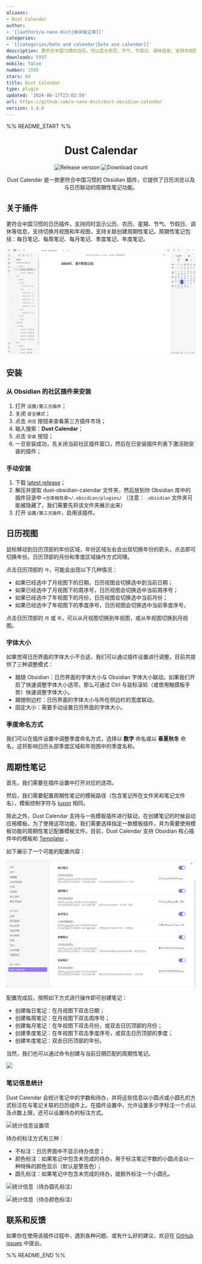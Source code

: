 ```yaml
---
aliases:
- Dust Calendar
author:
- '[[authors/a-nano-dust|纳米级尘埃]]'
categories:
- '[[categories/Date and calendar|Date and calendar]]'
description: 更符合中国习惯的日历，可以显示农历、节气、节假日、调休信息，支持月视图和年视图切换，支持关联创建周期性笔记。
downloads: 5937
mobile: false
number: 1595
stars: 64
title: Dust Calendar
type: plugin
updated: '2024-06-17T23:02:50'
url: https://github.com/a-nano-dust/dust-obsidian-calendar
version: 1.4.0
---
```


%% README_START %%

<h1 align="center">Dust Calendar</h1>

<p align="center">
    <img alt="Release version" src="https://img.shields.io/github/v/release/a-nano-dust/dust-obsidian-calendar?style=for-the-badge">
    <img alt="Download count" src="https://img.shields.io/github/downloads/a-nano-dust/dust-obsidian-calendar/total?style=for-the-badge">
</p>
<p align="center">
    <span>Dust Calendar 是一款更符合中国习惯的 Obsidian 插件，它提供了日历浏览以及与日历联动的周期性笔记功能。</span>
</p>


## 关于插件

更符合中国习惯的日历插件，支持同时显示公历、农历、星期、节气、节假日、调休等信息，支持切换月视图和年视图，支持关联创建周期性笔记。周期性笔记包括：每日笔记、每周笔记、每月笔记、季度笔记、年度笔记。

![](https://raw.githubusercontent.com/a-nano-dust/dust-obsidian-calendar/HEAD/resource/overview.jpg)

## 安装

### 从 Obsidian 的社区插件来安装

1. 打开 `设置/第三方插件`；
2. 关闭 `安全模式`；
3. 点击 `浏览` 按钮来查看第三方插件市场；
4. 输入搜索：**Dust Calendar**；
5. 点击 `安装` 按钮；
6. 一旦安装成功，先关闭当前社区插件窗口，然后在已安装插件列表下激活刚安装的插件；

### 手动安装

1. 下载 [latest release](https://github.com/a-nano-dust/dust-obsidian-calendar/releases/latest)；
2. 解压并提取 dust-obsidian-calendar 文件夹，然后放到你 Obsidian 库中的插件目录中 `<仓库根目录>/.obsidian/plugins/` （注意： `.obsidian` 文件夹可能被隐藏了，我们需要先将该文件夹展示出来）
3. 打开 `设置/第三方插件`，启用该插件。

## 日历视图

鼠标移动到日历顶部的年份区域，年份区域左右会出现切换年份的箭头，点击即可切换年份。日历顶部的月份和季度区域操作方式同理。

点击日历顶部的 `今`，可能会出现以下几种情况：

- 如果已经选中了月视图下的日期，日历视图会切换选中到当前日期；
- 如果已经选中了月视图下的周序号，日历视图会切换选中当前周序号；
- 如果已经选中了年视图下的月份，日历视图会切换选中当前月份；
- 如果已经选中了年视图下的季度序号，日历视图会切换选中当前季度序号。

点击日历顶部的 `月` 或 `年`，可以从月视图切换到年视图，或从年视图切换到月视图。

### 字体大小

如果觉得日历界面的字体大小不合适，我们可以通过插件设置进行调整。目前共提供了三种调整模式：

- 跟随 Obsidian：日历界面的字体大小与 Obsidian 字体大小联动。如果我们开启了快速调整字体大小选项，那么可通过 Ctrl 与鼠标滚轮（或使用触摸板手势）快速调整字体大小。
- 跟随侧边栏：日历界面的字体大小与所在侧边栏的宽度联动。
- 固定大小：需要手动设置日历界面的字体大小。

### 季度命名方式

我们可以在插件设置中调整季度命名方式，选择以 **数字** 命名或以 **春夏秋冬** 命名，这将影响日历头部季度区域和年视图中的季度名称。

## 周期性笔记

首先，我们需要在插件设置中打开对应的选项。

然后，我们需要配置周期性笔记的模板路径（包含笔记所在文件夹和笔记文件名），模板控制字符与 [luxon](https://moment.github.io/luxon/#/formatting?id=table-of-tokens) 相同。

除此之外，Dust Calendar 支持与一些模板插件进行联动，在创建笔记的时候自动应用模板。为了使用这项功能，我们需要选择指定一款模板插件，并为需要使用模板功能的周期性笔记配置模板文件。目前，Dust Calendar 支持 Obsidian 核心插件中的模板和 [Templater](https://github.com/SilentVoid13/Templater) 。

如下展示了一个可能的配置内容：

![](https://raw.githubusercontent.com/a-nano-dust/dust-obsidian-calendar/HEAD/resource/setting.jpg)

配置完成后，按照如下方式进行操作即可创建笔记：

- 创建每日笔记：在月视图下双击日期；
- 创建每周笔记：在月视图下双击周序号；
- 创建每月笔记：在年视图下双击月份，或双击日历顶部的月份；
- 创建季度笔记：在年视图下双击季度序号，或双击日历顶部的季度；
- 创建年度笔记：双击日历顶部的年份。

当然，我们也可以通过命令创建与当前日期匹配的周期性笔记。

![](https://raw.githubusercontent.com/a-nano-dust/dust-obsidian-calendar/HEAD/resource/create_note_by_command.jpg)

### 笔记信息统计

Dust Calendar 会统计笔记中的字数和待办，并将这些信息以小圆点或小圆孔的方式标注在与笔记关联的日历组件上。在插件设置中，允许设置多少字标注一个点以及点数上限，还可以设置待办的标注方式。

![统计信息设置项](https://raw.githubusercontent.com/a-nano-dust/dust-obsidian-calendar/HEAD/resource/setting_statistic.jpg)

待办的标注方式有三种：

- 不标注：日历界面中不显示待办信息；
- 颜色标注：如果笔记中包含未完成的待办，用于标注笔记字数的小圆点会以一种特殊的颜色显示（默认是警告色）；
- 圆孔标注：如果笔记中包含未完成的待办，就额外标注一个小圆孔。

![统计信息（待办圆孔标注）](https://raw.githubusercontent.com/a-nano-dust/dust-obsidian-calendar/HEAD/resource/statistic_hole_annotation.jpg)

![统计信息（待办颜色标注）](https://raw.githubusercontent.com/a-nano-dust/dust-obsidian-calendar/HEAD/resource/statistic_color_annotation.jpg)

## 联系和反馈

如果你在使用该插件过程中，遇到各种问题、或有什么好的建议，欢迎在 [GitHub issues](https://github.com/a-nano-dust/dust-obsidian-calendar/issues) 中提出。


%% README_END %%